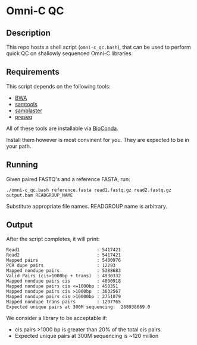 # Omni-C QC
## Description

This repo hosts a shell script (`omni-c_qc.bash`), that can be used to perform quick QC on shallowly sequenced Omni-C libraries.

## Requirements

This script depends on the following tools:

- [BWA](https://github.com/lh3/bwa)
- [samtools](https://github.com/samtools)
- [samblaster](https://github.com/GregoryFaust/samblaster)
- [preseq](http://smithlabresearch.org/software/preseq/)

All of these tools are installable via [BioConda](https://bioconda.github.io).

Install them however is most convinent for you. They are expected to be in your path.

## Running
Given paired FASTQ's and a reference FASTA, run:

```
./omni-c_qc.bash reference.fasta read1.fastq.gz read2.fastq.gz output.bam READGROUP_NAME
```

Substitute appropriate file names. READGROUP name is arbitrary.

## Output

After the script completes, it will print:

```
Read1                             : 5417421
Read2                             : 5417421
Mapped pairs                      : 5400976
PCR dupe pairs                    : 12293
Mapped nondupe pairs              : 5388683
Valid Pairs (cis>1000bp + trans)  : 4930332
Mapped nondupe pairs cis          : 4090918
Mapped nondupe pairs cis <=1000bp : 458351
Mapped nondupe pairs cis >1000bp  : 3632567
Mapped nondupe pairs cis >10000bp : 2751079
Mapped nondupe trans pairs        : 1297765
Expected unique pairs at 300M sequencing:  268938669.0
```

We consider a library to be acceptable if:

- cis pairs >1000 bp is greater than 20% of the total cis pairs.
- Expected unique pairs at 300M sequencing is ~120 million
